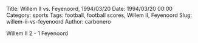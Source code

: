 Title: Willem II vs. Feyenoord, 1994/03/20
Date: 1994/03/20 00:00
Category: sports
Tags: football, football scores, Willem II, Feyenoord
Slug: willem-ii-vs-feyenoord
Author: carbonero


Willem II 2 - 1 Feyenoord

